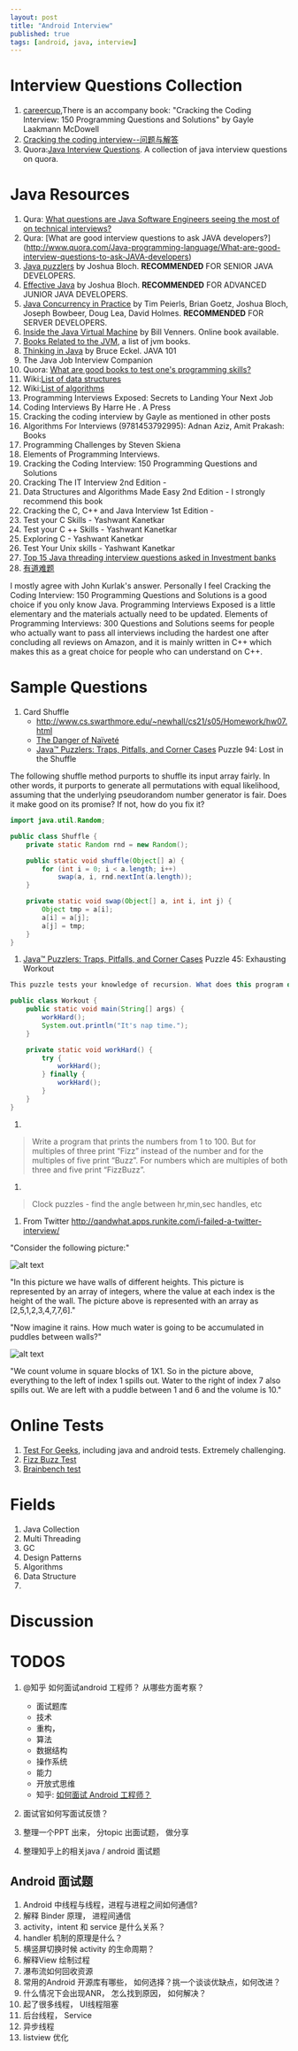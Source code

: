 ```yaml
---
layout: post
title: "Android Interview"
published: true
tags: [android, java, interview]
---
```


# Interview Questions Collection
1. [careercup](http://www.careercup.com/),There is an accompany book: "Cracking the Coding Interview: 150 Programming Questions and Solutions" by Gayle Laakmann McDowell
1. [Cracking the coding interview--问题与解答](http://hawstein.com/posts/ctci-solutions-contents.html)
1. Quora:[Java Interview Questions](http://www.quora.com/Java-Interview-Questions). A collection of java interview questions on quora. 
# Java Resources
1. Qura: [What questions are Java Software Engineers seeing the most of on technical interviews?](http://www.quora.com/What-questions-are-Java-Software-Engineers-seeing-the-most-of-on-technical-interviews)
1. Qura: [What are good interview questions to ask JAVA developers?] (http://www.quora.com/Java-programming-language/What-are-good-interview-questions-to-ask-JAVA-developers)
1. [Java puzzlers](http://www.javapuzzlers.com/) by Joshua Bloch. **RECOMMENDED** FOR SENIOR JAVA DEVELOPERS.
1. [Effective Java](http://books.google.com.hk/books/about/Effective_Java.html?id=ka2VUBqHiWkC) by Joshua Bloch. **RECOMMENDED** FOR ADVANCED JUNIOR JAVA DEVELOPERS.
1. [Java Concurrency in Practice](http://books.google.com.hk/books?id=EK43StEVfJIC&hl=zh-CN&source=gbs_similarbooks) by Tim Peierls, Brian Goetz, Joshua Bloch, Joseph Bowbeer, Doug Lea, David Holmes. **RECOMMENDED** FOR SERVER DEVELOPERS.
1. [Inside the Java Virtual Machine](http://www.artima.com/insidejvm/ed2/index.html) by Bill Venners. Online book available. 
1. [Books Related to the JVM](http://www.artima.com/jvm/booklist.html), a list of jvm books. 
1. [Thinking in Java](http://books.google.com.hk/books/about/Thinking_In_Java.html?id=j_O5QgAACAAJ) by Bruce Eckel. JAVA 101
1. The Java Job Interview Companion
1. Quora: [What are good books to test one's programming skills?](http://www.quora.com/Computer-Science/What-are-good-books-to-test-ones-programming-skills)
1. Wiki:[List of data structures](http://en.wikipedia.org/wiki/List_of_data_structures)
1. Wiki:[List of algorithms](http://en.wikipedia.org/wiki/List_of_algorithms)
1. Programming Interviews Exposed: Secrets to Landing Your Next Job
1. Coding Interviews By Harre He . A Press
1. Cracking the coding interview by Gayle as mentioned in other posts
1. Algorithms For Interviews (9781453792995): Adnan Aziz, Amit Prakash: Books
1. Programming Challenges by Steven Skiena
1. Elements of Programming Interviews.
1. Cracking the Coding Interview: 150 Programming Questions and Solutions
1. Cracking The IT Interview 2nd  Edition -
1. Data Structures and Algorithms Made Easy 2nd Edition - I strongly recommend this book 
1. Cracking the C, C++ and Java Interview 1st Edition -
1. Test your C Skills - Yashwant Kanetkar
1. Test your C ++ Skills - Yashwant Kanetkar
1. Exploring C - Yashwant Kanetkar
1. Test Your Unix skills - Yashwant Kanetkar
1. [Top 15 Java threading interview questions asked in Investment banks](http://javarevisited.blogspot.in/2011/07/java-multi-threading-interview.html)
1. [有道难题](http://blog.csdn.net/goooxu)

I mostly agree with John Kurlak's answer. Personally I feel Cracking the Coding Interview: 150 Programming Questions and Solutions is a good choice if you only know Java. Programming Interviews Exposed is a little elementary and the materials actually need to be updated. Elements of Programming Interviews: 300 Questions and Solutions seems for people who actually want to pass all interviews including the hardest one after concluding all reviews on Amazon, and it is mainly written in C++ which makes this as a great choice for people who can understand on C++.


# Sample Questions
1. Card Shuffle 
    * http://www.cs.swarthmore.edu/~newhall/cs21/s05/Homework/hw07.html
    * [The Danger of Naïveté](http://www.codinghorror.com/blog/2007/12/the-danger-of-naivete.html)
    * [Java™ Puzzlers: Traps, Pitfalls, and Corner Cases](http://my.safaribooksonline.com/book/programming/java/032133678x/advanced-puzzlers/ch10lev1sec9) Puzzle 94: Lost in the Shuffle

The following shuffle method purports to shuffle its input array fairly. In other words, it purports to generate all permutations with equal likelihood, assuming that the underlying pseudorandom number generator is fair. Does it make good on its promise? If not, how do you fix it?

```java
import java.util.Random;

public class Shuffle {
    private static Random rnd = new Random();

    public static void shuffle(Object[] a) {
        for (int i = 0; i < a.length; i++)
            swap(a, i, rnd.nextInt(a.length));
    }

    private static void swap(Object[] a, int i, int j) {
        Object tmp = a[i];
        a[i] = a[j];
        a[j] = tmp;
    }
}
```

1. [Java™ Puzzlers: Traps, Pitfalls, and Corner Cases](http://my.safaribooksonline.com/book/programming/java/032133678x/advanced-puzzlers/ch10lev1sec9#X2ludGVybmFsX0h0bWxWaWV3P3htbGlkPTAzMjEzMzY3OHglMkZjaDA1bGV2MXNlYzEwJnF1ZXJ5PQ==) Puzzle 45: Exhausting Workout

```java
This puzzle tests your knowledge of recursion. What does this program do?

public class Workout {
    public static void main(String[] args) {
        workHard();
        System.out.println("It's nap time.");
    }

    private static void workHard() {
        try {
            workHard();
        } finally {
            workHard();
        }
    }
}
```

1. 
> Write a program that prints the numbers from 1 to 100. But for multiples of three print “Fizz” instead of the number and for the multiples of five print “Buzz”. For numbers which are multiples of both three and five print “FizzBuzz”.

1. 
> Clock puzzles - find the angle between hr,min,sec handles, etc

1. From Twitter http://qandwhat.apps.runkite.com/i-failed-a-twitter-interview/
>
<p>"Consider the following picture:"</p>
<p><img src="http://qandwhat.apps.runkite.com/content/images/2013/Oct/twitter.jpg" alt="alt text" /></p>
<p>"In this picture we have walls of different heights. This picture is represented by an array of integers, where the value at each index is the height of the wall. The picture above is represented with an array as [2,5,1,2,3,4,7,7,6]."</p>
<p>"Now imagine it rains. How much water is going to be accumulated in puddles between walls?" </p>
<p><img src="http://qandwhat.apps.runkite.com/content/images/2013/Oct/twitter_water.jpg" alt="alt text" /></p>
<p>"We count volume in square blocks of 1X1. So in the picture above, everything to the left of index 1 spills out. Water to the right of index 7 also spills out. We are left with a puddle between 1 and 6 and the volume is 10." </p>



# Online Tests
1. [Test For Geeks](http://tests4geeks.com/test/java), including java and android tests. Extremely challenging. 
1. [Fizz Buzz Test](http://c2.com/cgi/wiki?FizzBuzzTest)
1. [Brainbench test](http://www.brainbench.com/xml/bb/common/testcenter/taketest.xml?testId=115) 


# Fields
1. Java Collection
1. Multi Threading
1. GC
1. Design Patterns
1. Algorithms
1. Data Structure
1.   


# Discussion

# TODOS
1. @知乎 如何面试android 工程师？ 从哪些方面考察？
    * 面试题库
    * 技术
    *    重构， 
    *    算法
    *    数据结构
    *    操作系统
    * 能力
    * 开放式思维
    * 知乎: [如何面试 Android 工程师？](http://www.zhihu.com/question/19733999)

2. 面试官如何写面试反馈？
1. 整理一个PPT 出来， 分topic 出面试题， 做分享
1. 整理知乎上的相关java / android 面试题



## Android 面试题
1. Android 中线程与线程，进程与进程之间如何通信?
1. 解释 Binder 原理， 进程间通信
1. activity，intent 和 service 是什么关系？
1. handler 机制的原理是什么？
1. 横竖屏切换时候 activity 的生命周期？
1. 解释View 绘制过程
1. 瀑布流如何回收资源
2. 常用的Android 开源库有哪些， 如何选择？挑一个谈谈优缺点，如何改进？
3. 什么情况下会出现ANR， 怎么找到原因， 如何解决？
1. 起了很多线程， UI线程阻塞
1. 后台线程， Service 
1. 异步线程
1. listview 优化



